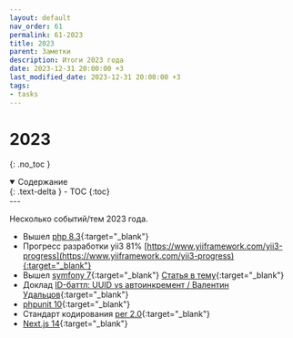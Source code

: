 ```yaml
---
layout: default
nav_order: 61
permalink: 61-2023
title: 2023
parent: Заметки
description: Итоги 2023 года
date: 2023-12-31 20:00:00 +3
last_modified_date: 2023-12-31 20:00:00 +3
tags:
- tasks
---
```


# 2023
{: .no_toc }

<details open markdown="block">
  <summary>
    Содержание
  </summary>
  {: .text-delta }
- TOC
{:toc}
</details>
---

Несколько событий/тем 2023 года.

- Вышел [php 8.3](https://www.php.net/releases/8.3/ru.php){:target="_blank"}
- Прогресс разработки yii3 81% [https://www.yiiframework.com/yii3-progress](https://www.yiiframework.com/yii3-progress){:target="_blank"} 
- Вышел [symfony 7](https://symfony.com/7){:target="_blank"} [Статья в тему](https://www.dev-notes.ru/articles/symfony/prepare-yourself-for-symfony-6-4-and-symfony-7-0/){:target="_blank"}
- Доклад [ID-баттл: UUID vs автоинкремент / Валентин Удальцов](https://www.youtube.com/watch?v=Xr_SNd9LIng){:target="_blank"}
- [phpunit 10](https://phpunit.de/announcements/phpunit-10.html){:target="_blank"}
- Стандарт кодирования [per 2.0](https://www.php-fig.org/per/coding-style/){:target="_blank"}
- [Next.js 14](https://nextjs.org/blog/next-14){:target="_blank"}